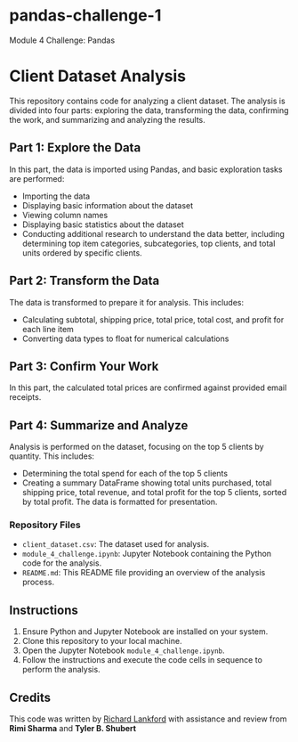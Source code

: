 # pandas-challenge-1
Module 4 Challenge: Pandas

# Client Dataset Analysis

This repository contains code for analyzing a client dataset. The analysis is divided into four parts: exploring the data, transforming the data, confirming the work, and summarizing and analyzing the results.

## Part 1: Explore the Data

In this part, the data is imported using Pandas, and basic exploration tasks are performed:
- Importing the data
- Displaying basic information about the dataset
- Viewing column names
- Displaying basic statistics about the dataset
- Conducting additional research to understand the data better, including determining top item categories, subcategories, top clients, and total units ordered by specific clients.

## Part 2: Transform the Data

The data is transformed to prepare it for analysis. This includes:
- Calculating subtotal, shipping price, total price, total cost, and profit for each line item
- Converting data types to float for numerical calculations

## Part 3: Confirm Your Work

In this part, the calculated total prices are confirmed against provided email receipts.

## Part 4: Summarize and Analyze

Analysis is performed on the dataset, focusing on the top 5 clients by quantity. This includes:
- Determining the total spend for each of the top 5 clients
- Creating a summary DataFrame showing total units purchased, total shipping price, total revenue, and total profit for the top 5 clients, sorted by total profit. The data is formatted for presentation.

### Repository Files
- `client_dataset.csv`: The dataset used for analysis.
- `module_4_challenge.ipynb`: Jupyter Notebook containing the Python code for the analysis.
- `README.md`: This README file providing an overview of the analysis process.

## Instructions

1. Ensure Python and Jupyter Notebook are installed on your system.
2. Clone this repository to your local machine.
3. Open the Jupyter Notebook `module_4_challenge.ipynb`.
4. Follow the instructions and execute the code cells in sequence to perform the analysis.

## Credits 
This code was written by [Richard Lankford](https://github.com/rwlankford/pandas-challenge-1) with assistance and review from **Rimi Sharma** and **Tyler B. Shubert**


